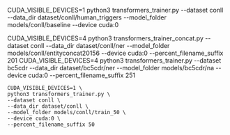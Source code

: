 CUDA_VISIBLE_DEVICES=1 python3 transformers_trainer.py --dataset conll --data_dir dataset/conll/human_triggers --model_folder models/conll/baseline --device cuda:0


CUDA_VISIBLE_DEVICES=4 python3 transformers_trainer_concat.py --dataset conll --data_dir dataset/conll/ner --model_folder models/conll/entityconcat20156 --device cuda:0 --percent_filename_suffix 201
CUDA_VISIBLE_DEVICES=4 python3 transformers_trainer.py --dataset bc5cdr --data_dir dataset/bc5cdr/ner --model_folder models/bc5cdr/na --device cuda:0 --percent_filename_suffix 251


```
CUDA_VISIBLE_DEVICES=1 \
python3 transformers_trainer.py \
--dataset conll \
--data_dir dataset/conll \
--model_folder models/conll/train_50 \
--device cuda:0 \
--percent_filename_suffix 50
```
